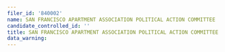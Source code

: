 ```yaml
---
filer_id: '840002'
name: SAN FRANCISCO APARTMENT ASSOCIATION POLITICAL ACTION COMMITTEE
candidate_controlled_id: ''
title: SAN FRANCISCO APARTMENT ASSOCIATION POLITICAL ACTION COMMITTEE
data_warning: 
---
```

